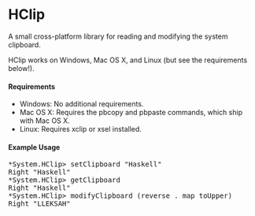 HClip
=====

A small cross-platform library for reading and modifying the system clipboard.

HClip works on Windows, Mac OS X, and Linux (but see the requirements below!).


#### Requirements

- Windows: No additional requirements.
- Mac OS X: Requires the pbcopy and pbpaste commands, which ship with Mac OS X.
- Linux: Requires xclip or xsel installed.


#### Example Usage

<pre>
*System.HClip> setClipboard "Haskell"
Right "Haskell"
*System.HClip> getClipboard
Right "Haskell"
*System.HClip> modifyClipboard (reverse . map toUpper)
Right "LLEKSAH"
</pre>

